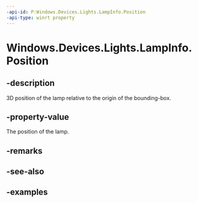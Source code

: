 ```yaml
---
-api-id: P:Windows.Devices.Lights.LampInfo.Position
-api-type: winrt property
---
```


<!-- Property syntax.
public Vector3 Position { get; }
-->

# Windows.Devices.Lights.LampInfo.Position

## -description
3D position of the lamp relative to the origin of the bounding-box.

## -property-value
The position of the lamp.

## -remarks

## -see-also

## -examples


